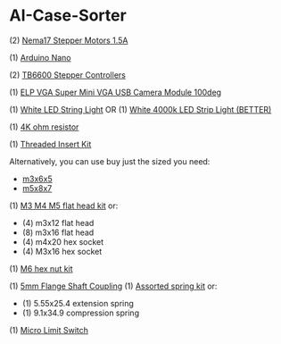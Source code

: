 # AI-Case-Sorter

(2) [Nema17 Stepper Motors 1.5A](https://www.amazon.com/STEPPERONLINE-Stepper-63-74oz-Connector-Extruder/dp/B07LF898KN)

(1) [Arduino Nano](https://www.amazon.com/DWEII-ATmega328P-Compatible-Arduino-Unsoldered/dp/B09VKTPPZR)

(2) [TB6600 Stepper Controllers](https://www.amazon.com/UsongShine-Stepper-Controller-Arduino-Printer/dp/B07HHS14VQ)

(1) [ELP VGA Super Mini VGA USB Camera Module 100deg](https://www.amazon.com/dp/B01DRG250Q)

(1) [White LED String Light](https://www.amazon.com/Waterproof-Operated-Decoration-Christmas-Holiday/dp/B01837ULSC)
OR
(1) [White 4000k LED Strip Light (BETTER)](https://www.amazon.com/gp/product/B08X1LK54Z)

(1) [4K ohm resistor](https://www.amazon.com/dp/B0185FHL30)

(1) [Threaded Insert Kit](https://www.amazon.com/Hilitchi-Threaded-Embedment-Printing-Assortment/dp/B08Z86Z85R)

Alternatively, you can use buy just the sized you need:
-  [m3x6x5](https://www.amazon.com/Hilitchi-Threaded-Embedment-Printing-Assortment/dp/B08Z89R4HP)
-  [m5x8x7](https://www.amazon.com/Hilitchi-Threaded-Embedment-Printing-Assortment/dp/B08Z89Q6F7)

(1) [M3 M4 M5 flat head kit](https://www.amazon.com/gp/product/B077ZWV6T2)
or: 
- (4) m3x12 flat head
- (8) m3x16 flat head
- (4) m4x20 hex socket 
- (4) M3x16 hex socket

(1) [M6 hex nut kit ](https://www.amazon.com/M6-1-0-Stainless-Thread-Bright-Finish/dp/B08Y8PV88V/)
 
(1) [5mm Flange Shaft Coupling](https://www.amazon.com/gp/product/B07L1FMBBC)
(1) [Assorted spring kit](https://www.amazon.com/gp/product/B076XKY3JM)
or: 
- (1) 5.55x25.4 extension spring
- (1) 9.1x34.9 compression spring

(1) [Micro Limit Switch](https://www.amazon.com/gp/product/B07PCN6T6F)
